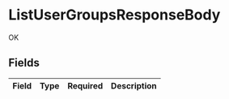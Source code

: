 # ListUserGroupsResponseBody

OK


## Fields

| Field       | Type        | Required    | Description |
| ----------- | ----------- | ----------- | ----------- |
